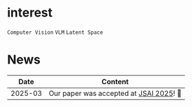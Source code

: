 # interest
`Computer Vision` `VLM` `Latent Space`

# News
| Date       | Content |
|------------|------|
| 2025-03   | Our paper was accepted at [JSAI 2025](https://www.ai-gakkai.or.jp/jsai2025/)! 🎉 |
